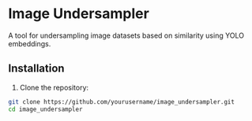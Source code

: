 # Image Undersampler

A tool for undersampling image datasets based on similarity using YOLO embeddings.

## Installation

1. Clone the repository:

```bash
git clone https://github.com/yourusername/image_undersampler.git
cd image_undersampler
```
